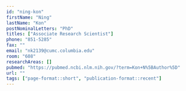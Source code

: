 ```yaml
---
id: "ning-kon"
firstName: "Ning"
lastName: "Kon"
postNominalLetters: "PhD"
titles: ["Associate Research Scientist"]
phone: "851-5285"
fax: ""
email: "nk2139@cumc.columbia.edu"
room: "608"
researchAreas: []
pubmed: "https://pubmed.ncbi.nlm.nih.gov/?term=Kon+N%5BAuthor%5D"
url: ""
tags: ["page-format::short", "publication-format::recent"]
---
```

